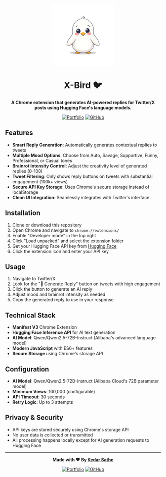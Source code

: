 <div align="center">
  <img src="X-bird.png" alt="X-Bird Logo" width="200" height="200" />
  
  # X-Bird 🐦
  
  **A Chrome extension that generates AI-powered replies for Twitter/X posts using Hugging Face's language models.**
  
  [![Portfolio](https://img.shields.io/badge/Portfolio-wtfkedar.vercel.app-blue?style=for-the-badge&logo=vercel)](https://wtfkedar.vercel.app)
  [![GitHub](https://img.shields.io/badge/GitHub-kedar49-black?style=for-the-badge&logo=github)](https://github.com/kedar49)
  
</div>

## Features

- **Smart Reply Generation**: Automatically generates contextual replies to tweets
- **Multiple Mood Options**: Choose from Auto, Savage, Supportive, Funny, Professional, or Casual tones
- **Brainrot Intensity Control**: Adjust the creativity level of generated replies (0-100)
- **Tweet Filtering**: Only shows reply buttons on tweets with substantial engagement (100k+ views)
- **Secure API Key Storage**: Uses Chrome's secure storage instead of localStorage
- **Clean UI Integration**: Seamlessly integrates with Twitter's interface

## Installation

1. Clone or download this repository
2. Open Chrome and navigate to `chrome://extensions/`
3. Enable "Developer mode" in the top right
4. Click "Load unpacked" and select the extension folder
5. Get your Hugging Face API key from [Hugging Face](https://huggingface.co/settings/tokens)
6. Click the extension icon and enter your API key

## Usage

1. Navigate to Twitter/X
2. Look for the "🐉 Generate Reply" button on tweets with high engagement
3. Click the button to generate an AI reply
4. Adjust mood and brainrot intensity as needed
5. Copy the generated reply to use in your response

## Technical Stack

- **Manifest V3** Chrome Extension
- **Hugging Face Inference API** for AI text generation
- **AI Model**: Qwen/Qwen2.5-72B-Instruct (Alibaba's advanced language model)
- **Modern JavaScript** with ES6+ features
- **Secure Storage** using Chrome's storage API

## Configuration

- **AI Model**: Qwen/Qwen2.5-72B-Instruct (Alibaba Cloud's 72B parameter model)
- **Minimum Views**: 100,000 (configurable)
- **API Timeout**: 30 seconds
- **Retry Logic**: Up to 3 attempts

## Privacy & Security

- API keys are stored securely using Chrome's storage API
- No user data is collected or transmitted
- All processing happens locally except for AI generation requests to Hugging Face

---

<div align="center">
  
  **Made with ❤️ By [Kedar Sathe](https://wtfkedar.vercel.app)**
  
  [![Portfolio](https://img.shields.io/badge/🌐_Portfolio-Visit-blue?style=flat-square)](https://wtfkedar.vercel.app)
  [![GitHub](https://img.shields.io/badge/🐙_GitHub-Follow-black?style=flat-square)](https://github.com/kedar49)
  
</div>
 
